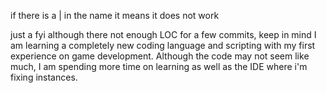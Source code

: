 if there is a | in the name it means it does not work

just a fyi although there not enough LOC for a few commits, keep in mind I am learning a completely new coding language and scripting with my first experience on game development.
Although the code may not seem like much, I am spending more time on learning as well as the IDE where i'm fixing instances.
